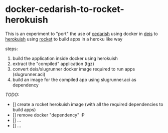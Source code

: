 docker-cedarish-to-rocket-herokuish
===================================

This is an experiment to "port" the use of [cedarish](https://github.com/progrium/cedarish) using docker in [deis](https://github.com/deis/deis)
to [herokuish](https://github.com/gliderlabs/herokuish) using [rocket](https://github.com/coreos/rocket) to build apps in a heroku like way

steps:

1. build the application inside docker using herokuish
2. extract the "compiled" application (tgz)
3. convert deis/slugrunner docker image required to run apps (slugrunner.aci)
4. build an image for the compiled app using slugrunner.aci as dependency

*TODO:*

- [] create a rocket herokuish image (with all the required dependencies to build apps)
- [] remove docker "dependency" :P
- [] ...
- [] ...

